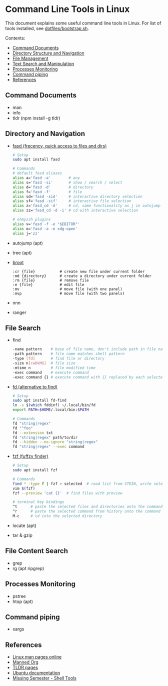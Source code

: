# Command Line Tools in Linux

This document explains some useful command line tools in Linux. For list
of tools installed, see [dotfiles/bootstrap.sh](https://github.com/alexhyang/dotfiles/blob/main/bootstrap.sh).

Contents:

* [Command Documents](#command-documents)
* [Directory Structure and Navigation](#directory-structure-and-navigation)
* [File Management](#file-management)
* [Text Search and Manipulation](#text-search-and-manipulation)
* [Processes Monitoring](#processes-monitoring)
* [Command piping](#command-piping)
* [References](#references)

## Command Documents
*   man
*   info
*   tldr (npm install -g tldr)

## Directory and Navigation
*   [fasd (frecency, quick access to files and dirs)](https://github.com/clvv/fasd)
    ```bash
    # Setup
    sudo apt install fasd

    # Commands
    # default fasd aliases
    alias a='fasd -a'        # any
    alias s='fasd -si'       # show / search / select
    alias d='fasd -d'        # directory
    alias f='fasd -f'        # file
    alias sd='fasd -sid'     # interactive directory selection
    alias sf='fasd -sif'     # interactive file selection
    alias z='fasd_cd -d'     # cd, same functionality as j in autojump
    alias zz='fasd_cd -d -i' # cd with interactive selection

    # ohmyzsh plugins
    alias v='fasd -f -e "$EDITOR"'
    alias o='fasd -a -e xdg-open'
    alias j='zz'
    ```

*   autojump (apt)
*   tree (apt)
*   [broot](https://dystroy.org/broot/file-operations/)
    ```plaintext
    :cr {file}           # create new file under current folder
    :md {directory}      # create a directory under current folder
    :rm {file}           # remove file
    :e {file}            # edit file
    :mv                  # move file (with one panel)
    :mvp                 # move file (with two panels)
    ```

*   nnn
*   ranger

## File Search
*   find
    ```bash
    -name pattern    # base of file name, don't include path in file name pattern
    -path pattern    # file name matches shell pattern
    -type [fd]       # find file or directory
    -size n[cwbkMG]  # file size
    -mtime n         # file modified time
    -exec command    # execute command
    -exec command {} # execute command with {} replaced by each selected file name
    ```

*   [fd (alternative to find)](https://github.com/sharkdp/fd)
    ```bash
    # Setup
    sudo apt install fd-find
    ln -s $(which fddinf) ~/.local/bin/fd
    export PATH=$HOME/.local/bin:$PATH

    # Commands
    fd "string|regex"
    fd "^foo"
    fd --extension txt
    fd "string|regex" path/to/dir
    fd --hidden --no-ignore "string|regex"
    fd "string|regex" --exec command
    ```

*   [fzf (fuffzy finder)](https://github.com/junegunn/fzf)
    ```bash
    # Setup
    sudo apt install fzf

    # Commands
    find * -type f | fzf > selected  # read list from STDIN, write selected to STDOUT
    vim $(fzf)
    fzf --preview 'cat {}'  # find files with preview

    # terminal key bindings
    ^t      # paste the selected files and directories onto the command line
    ^r      # paste the selected command from history onto the command line
    M-c     # cd into the selected directory

    ```

*   locate (apt)
*   tar & gzip

## File Content Search
*   grep
*   rg (apt ripgrep)

## Processes Monitoring
*   pstree
*   htop (apt)

## Command piping
*   xargs

## References
*   [Linux man pages online](https://man7.org/linux/man-pages/)
*   [Manned Org](https://manned.org/)
*   [TLDR pages](https://tldr.sh/)
*   [Ubuntu documentation](https://help.ubuntu.com/community/CommunityHelpWiki)
*   [Missing Semester - Shell Tools](https://missing.csail.mit.edu/2020/shell-tools/)
